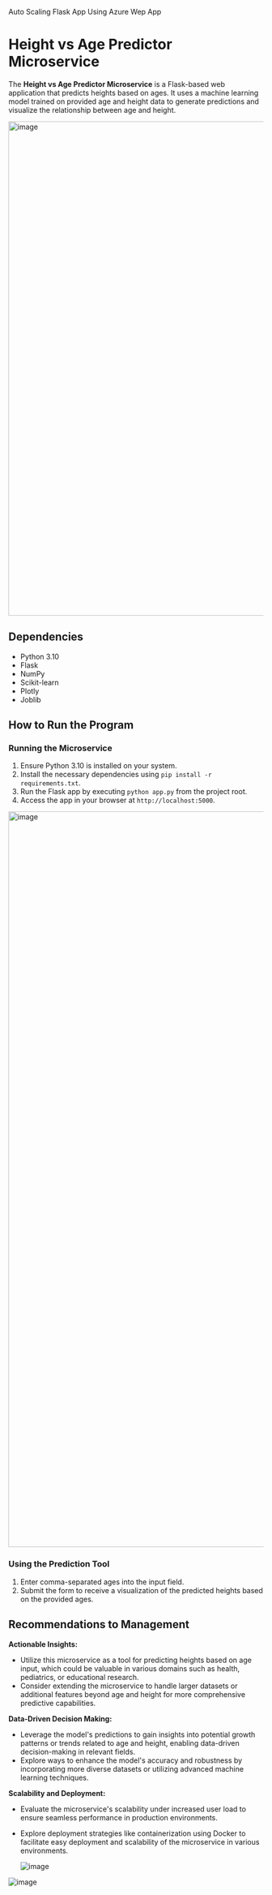 Auto Scaling Flask App Using Azure Wep App

# Height vs Age Predictor Microservice

The **Height vs Age Predictor Microservice** is a Flask-based web application that predicts heights based on ages. It uses a machine learning model trained on provided age and height data to generate predictions and visualize the relationship between age and height.

<img width="975" alt="image" src="https://github.com/nogibjj/Sjg80-FlaskAppDeploy/assets/142270941/105658ac-673b-4f1d-99c8-82e162397c29">

## Dependencies

- Python 3.10
- Flask
- NumPy
- Scikit-learn
- Plotly
- Joblib

## How to Run the Program

### Running the Microservice

1. Ensure Python 3.10 is installed on your system.
2. Install the necessary dependencies using `pip install -r requirements.txt`.
3. Run the Flask app by executing `python app.py` from the project root.
4. Access the app in your browser at `http://localhost:5000`.

<img width="1451" alt="image" src="https://github.com/nogibjj/Sjg80-FlaskAppDeploy/assets/142270941/5e45d027-ebc9-4296-a3a3-7117cbb88593">

### Using the Prediction Tool

1. Enter comma-separated ages into the input field.
2. Submit the form to receive a visualization of the predicted heights based on the provided ages.

## Recommendations to Management

**Actionable Insights:**

- Utilize this microservice as a tool for predicting heights based on age input, which could be valuable in various domains such as health, pediatrics, or educational research.
- Consider extending the microservice to handle larger datasets or additional features beyond age and height for more comprehensive predictive capabilities.

**Data-Driven Decision Making:**

- Leverage the model's predictions to gain insights into potential growth patterns or trends related to age and height, enabling data-driven decision-making in relevant fields.
- Explore ways to enhance the model's accuracy and robustness by incorporating more diverse datasets or utilizing advanced machine learning techniques.

**Scalability and Deployment:**

- Evaluate the microservice's scalability under increased user load to ensure seamless performance in production environments.
- Explore deployment strategies like containerization using Docker to facilitate easy deployment and scalability of the microservice in various environments.

  ![image](https://github.com/nogibjj/Sjg80-FlaskAppDeploy/assets/142270941/f2dd6359-2200-4e10-a77f-a5d29d44c33f)

![image](https://github.com/nogibjj/Sjg80-FlaskAppDeploy/assets/142270941/77756310-b17e-4f64-9c75-169b6c15da0d)

